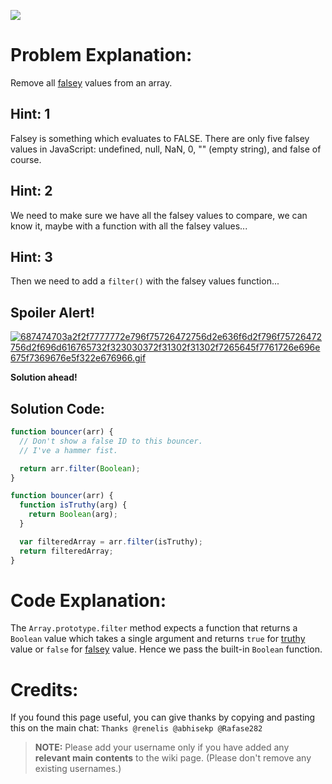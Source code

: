 ![](http://i.imgur.com/GluUbAz.jpg)

# Problem Explanation:
Remove all [falsey](https://github.com/FreeCodeCamp/FreeCodeCamp/wiki/js-falsey) values from an array.

## Hint: 1
Falsey is something which evaluates to FALSE. There are only five falsey values in JavaScript: undefined, null, NaN, 0, "" (empty string), and false of course.

## Hint: 2
We need to make sure we have all the falsey values to compare, we can know it, maybe with a function with all the falsey values...

## Hint: 3
Then we need to add a `filter()` with the falsey values function...

## Spoiler Alert!
[![687474703a2f2f7777772e796f75726472756d2e636f6d2f796f75726472756d2f696d616765732f323030372f31302f31302f7265645f7761726e696e675f7369676e5f322e676966.gif](https://files.gitter.im/FreeCodeCamp/Wiki/nlOm/thumb/687474703a2f2f7777772e796f75726472756d2e636f6d2f796f75726472756d2f696d616765732f323030372f31302f31302f7265645f7761726e696e675f7369676e5f322e676966.gif)](https://files.gitter.im/FreeCodeCamp/Wiki/nlOm/687474703a2f2f7777772e796f75726472756d2e636f6d2f796f75726472756d2f696d616765732f323030372f31302f31302f7265645f7761726e696e675f7369676e5f322e676966.gif)

**Solution ahead!**

## Solution Code:

```js
function bouncer(arr) {
  // Don't show a false ID to this bouncer.
  // I've a hammer fist.

  return arr.filter(Boolean);
}
```

```js
function bouncer(arr) {
  function isTruthy(arg) {
    return Boolean(arg);
  }

  var filteredArray = arr.filter(isTruthy);
  return filteredArray;
}
```

# Code Explanation:
The `Array.prototype.filter` method expects a function that returns a `Boolean` value which takes a single argument and returns `true` for [truthy](https://github.com/FreeCodeCamp/FreeCodeCamp/wiki/js-truthy) value or `false` for [falsey](https://github.com/FreeCodeCamp/FreeCodeCamp/wiki/js-falsy) value. Hence we pass the built-in `Boolean` function.

# Credits:
If you found this page useful, you can give thanks by copying and pasting this on the main chat: `Thanks @renelis @abhisekp @Rafase282`

> **NOTE:** Please add your username only if you have added any **relevant main contents** to the wiki page. (Please don't remove any existing usernames.)
